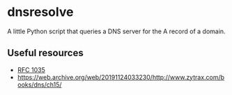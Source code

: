 # dnsresolve
A little Python script that queries a DNS server for the A record of a domain.

## Useful resources
* [RFC 1035](https://www.rfc-editor.org/rfc/pdfrfc/rfc1035.txt.pdf)
* https://web.archive.org/web/20191124033230/http://www.zytrax.com/books/dns/ch15/
